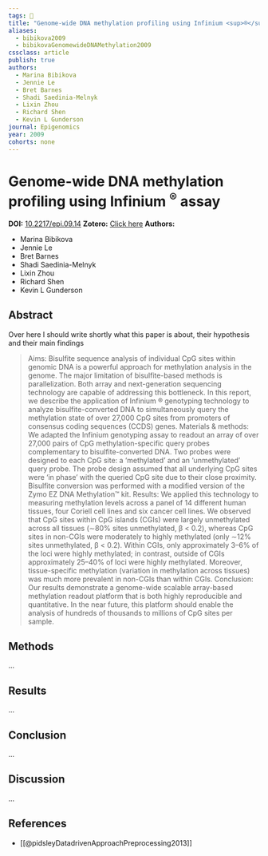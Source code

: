 ```yaml
---
tags: 📱
title: "Genome-wide DNA methylation profiling using Infinium <sup>®</sup> assay"
aliases:
  - bibikova2009
  - bibikovaGenomewideDNAMethylation2009
cssclass: article
publish: true
authors:
  - Marina Bibikova
  - Jennie Le
  - Bret Barnes
  - Shadi Saedinia-Melnyk
  - Lixin Zhou
  - Richard Shen
  - Kevin L Gunderson
journal: Epigenomics
year: 2009
cohorts: none
---
```

# Genome-wide DNA methylation profiling using Infinium <sup>®</sup> assay
**DOI:** [10.2217/epi.09.14](https://www.doi.org/10.2217/epi.09.14)
**Zotero:** [Click here](zotero://select/items/@bibikovaGenomewideDNAMethylation2009)
**Authors:**
  - Marina Bibikova
  - Jennie Le
  - Bret Barnes
  - Shadi Saedinia-Melnyk
  - Lixin Zhou
  - Richard Shen
  - Kevin L Gunderson

## Abstract
Over here I should write shortly what this paper is about, their hypothesis and their main findings
> Aims: Bisulfite sequence analysis of individual CpG sites within genomic DNA is a powerful approach for methylation analysis in the genome. The major limitation of bisulfite-based methods is parallelization. Both array and next-generation sequencing technology are capable of addressing this bottleneck. In this report, we describe the application of Infinium ® genotyping technology to analyze bisulfite-converted DNA to simultaneously query the methylation state of over 27,000 CpG sites from promoters of consensus coding sequences (CCDS) genes. Materials & methods: We adapted the Infinium genotyping assay to readout an array of over 27,000 pairs of CpG methylation-specific query probes complementary to bisulfite-converted DNA. Two probes were designed to each CpG site: a ‘methylated’ and an ‘unmethylated’ query probe. The probe design assumed that all underlying CpG sites were ‘in phase’ with the queried CpG site due to their close proximity. Bisulfite conversion was performed with a modified version of the Zymo EZ DNA Methylation™ kit. Results: We applied this technology to measuring methylation levels across a panel of 14 different human tissues, four Coriell cell lines and six cancer cell lines. We observed that CpG sites within CpG islands (CGIs) were largely unmethylated across all tissues (∼80% sites unmethylated, β < 0.2), whereas CpG sites in non-CGIs were moderately to highly methylated (only ∼12% sites unmethylated, β < 0.2). Within CGIs, only approximately 3–6% of the loci were highly methylated; in contrast, outside of CGIs approximately 25–40% of loci were highly methylated. Moreover, tissue-specific methylation (variation in methylation across tissues) was much more prevalent in non-CGIs than within CGIs. Conclusion: Our results demonstrate a genome-wide scalable array-based methylation readout platform that is both highly reproducible and quantitative. In the near future, this platform should enable the analysis of hundreds of thousands to millions of CpG sites per sample.

## Methods
...

## Results
...

## Conclusion
...

## Discussion
...

## References
 - [[@pidsleyDatadrivenApproachPreprocessing2013]]